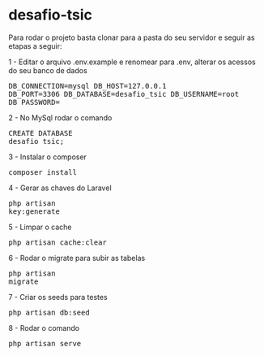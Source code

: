 # desafio-tsic

Para rodar o projeto basta clonar para a pasta do seu servidor e seguir as etapas a seguir:

1 - Editar o arquivo .env.example e renomear para .env, alterar os acessos do seu banco de dados <pre>DB_CONNECTION=mysql
DB_HOST=127.0.0.1
DB_PORT=3306
DB_DATABASE=desafio_tsic
DB_USERNAME=root
DB_PASSWORD=</pre>


2 - No MySql rodar o comando <pre>CREATE DATABASE desafio_tsic;</pre>

3 - Instalar o composer <pre>composer install</pre> 

4 - Gerar as chaves do Laravel <pre>php artisan key:generate</pre>

5 - Limpar o cache <pre>php artisan cache:clear</pre> 

6 - Rodar o migrate para subir as tabelas <pre>php artisan migrate</pre>

7 - Criar os seeds para testes <pre>php artisan db:seed</pre>

8 - Rodar o comando <pre>php artisan serve</pre>
